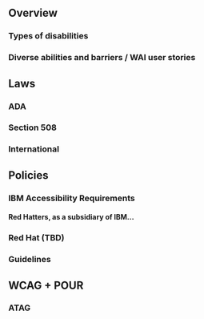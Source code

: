 ## Overview

### Types of disabilities

### Diverse abilities and barriers / WAI user stories

<!-- ### Personas (later/hold) -->

## Laws

### ADA

### Section 508 

### International

## Policies

### IBM Accessibility Requirements

#### Red Hatters, as a subsidiary of IBM…

### Red Hat (TBD)

### Guidelines

## WCAG + POUR

### ATAG